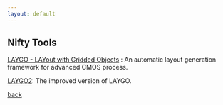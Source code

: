 ```yaml
---
layout: default
---
```


## Nifty Tools 

[LAYGO - LAYout with Gridded Objects](https://ucb-art.github.io/laygo/) : An automatic layout generation framework for 
advanced CMOS process.

[LAYGO2](https://github.com/niftylab/laygo2): The improved version of LAYGO.

[back](./)
